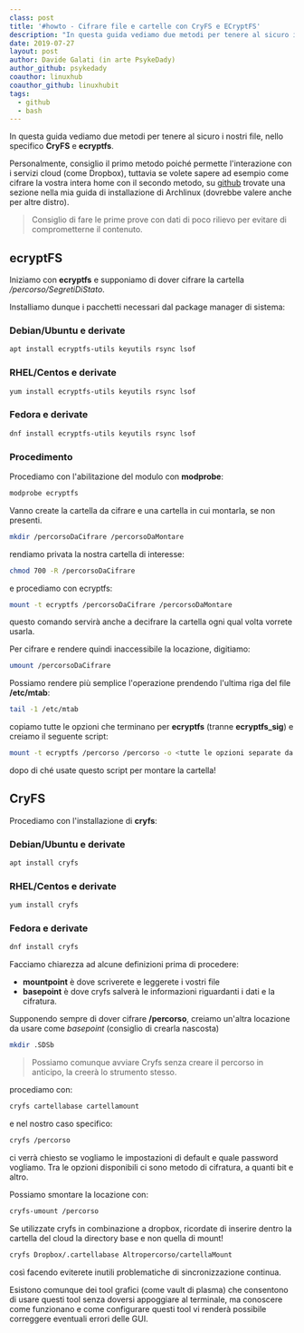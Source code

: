 ```yaml
---
class: post
title: '#howto - Cifrare file e cartelle con CryFS e ECryptFS'
description: "In questa guida vediamo due metodi per tenere al sicuro i nostri file, nello specifico CryFS e ecryptfs."
date: 2019-07-27
layout: post
author: Davide Galati (in arte PsykeDady)
author_github: psykedady
coauthor: linuxhub
coauthor_github: linuxhubit
tags:
  - github  
  - bash
---
```

In questa guida vediamo due metodi per tenere al sicuro i nostri file, nello specifico **CryFS** e **ecryptfs**.

Personalmente, consiglio il primo metodo poiché permette l'interazione con i servizi cloud (come Dropbox), tuttavia se volete sapere ad esempio come cifrare la vostra intera home con il secondo metodo, su [github](https://github.com/PsykeDady/Archlinux_installazione) trovate una sezione nella mia guida di installazione di Archlinux (dovrebbe valere anche per altre distro).

> Consiglio di fare le prime prove con dati di poco rilievo per evitare di comprometterne il contenuto.

## ecryptFS

Iniziamo con **ecryptfs** e supponiamo di dover cifrare la cartella _/percorso/SegretiDiStato_.

Installiamo dunque i pacchetti necessari dal package manager di sistema:

### Debian/Ubuntu e derivate

```bash
apt install ecryptfs-utils keyutils rsync lsof
```

### RHEL/Centos e derivate

```bash
yum install ecryptfs-utils keyutils rsync lsof
```

### Fedora e derivate
```bash
dnf install ecryptfs-utils keyutils rsync lsof
```

### Procedimento 
Procediamo con l'abilitazione del modulo con **modprobe**:

```bash
modprobe ecryptfs
```

Vanno create la cartella da cifrare e una cartella in cui montarla, se non presenti. 

```bash
mkdir /percorsoDaCifrare /percorsoDaMontare
```

rendiamo privata la nostra cartella di interesse:

```bash
chmod 700 -R /percorsoDaCifrare
```

e procediamo con ecryptfs:

```bash
mount -t ecryptfs /percorsoDaCifrare /percorsoDaMontare
```

questo comando servirà anche a decifrare la cartella ogni qual volta vorrete usarla.

Per cifrare e rendere quindi inaccessibile la locazione, digitiamo:

```bash
umount /percorsoDaCifrare
```

Possiamo rendere più semplice l'operazione prendendo l'ultima riga del file **/etc/mtab**:

```bash
tail -1 /etc/mtab
```

copiamo tutte le opzioni che terminano per **ecryptfs** (tranne **ecryptfs_sig**) e creiamo il seguente script:

```bash
mount -t ecryptfs /percorso /percorso -o <tutte le opzioni separate da ,>
```

dopo di ché usate questo script per montare la cartella!

## CryFS

Procediamo con l'installazione di **cryfs**:

### Debian/Ubuntu e derivate

```bash
apt install cryfs
```

### RHEL/Centos e derivate

```bash 
yum install cryfs
```

### Fedora e derivate

```bash
dnf install cryfs
```

Facciamo chiarezza ad alcune definizioni prima di procedere:

-   **mountpoint** è dove scriverete e leggerete i vostri file
-   **basepoint** è dove cryfs salverà le informazioni riguardanti i dati e la cifratura.

Supponendo sempre di dover cifrare **/percorso**, creiamo un'altra locazione da usare come _basepoint_ (consiglio di crearla nascosta)

```bash
mkdir .SDSb 
```

> Possiamo comunque avviare Cryfs senza creare il percorso in anticipo, la creerà lo strumento stesso.

procediamo con:

```bash
cryfs cartellabase cartellamount
```

e nel nostro caso specifico:

```bash
cryfs /percorso
```

ci verrà chiesto se vogliamo le impostazioni di default e quale password vogliamo. Tra le opzioni disponibili ci sono metodo di cifratura, a quanti bit e altro.

Possiamo smontare la locazione con:

```bash
cryfs-umount /percorso
```

Se utilizzate cryfs in combinazione a dropbox, ricordate di inserire dentro la cartella del cloud la directory base e non quella di mount!

```bash
cryfs Dropbox/.cartellabase Altropercorso/cartellaMount
```

così facendo eviterete inutili problematiche di sincronizzazione continua.

Esistono comunque dei tool grafici (come vault di plasma) che consentono di usare questi tool senza doversi appoggiare al terminale, ma conoscere come funzionano e come configurare questi tool vi renderà possibile correggere eventuali errori delle GUI.